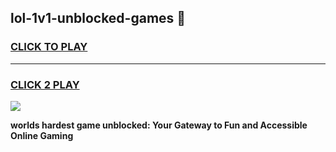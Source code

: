 
## lol-1v1-unblocked-games 👋
<h3>
<a href="https://premium.freeplayer.one?title=lol-1v1-unblocked-games&ref=14F">CLICK TO PLAY</a></h3>
<hr>

<h3>
<a href="https://premium.freeplayer.one?title=lol-1v1-unblocked-games&ref=14F">CLICK 2 PLAY</a>
  
</h3>

<a href="https://premium.freeplayer.one?title=lol-1v1-unblocked-games&ref=12F/"><img src="https://clearcache.store/games.png"></a>


**worlds hardest game unblocked: Your Gateway to Fun and Accessible Online Gaming**
